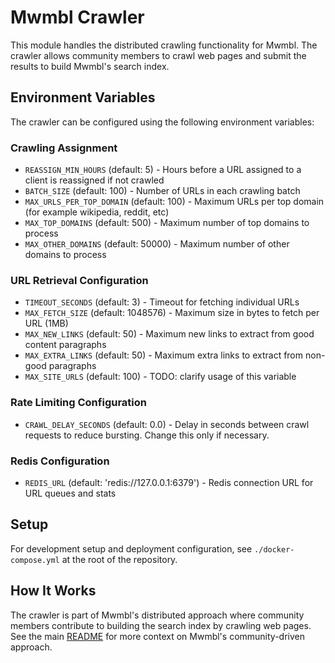 # Mwmbl Crawler

This module handles the distributed crawling functionality for Mwmbl. The crawler allows community members to crawl web pages and submit the results to build Mwmbl's search index.

## Environment Variables

The crawler can be configured using the following environment variables:

### Crawling Assignment
- `REASSIGN_MIN_HOURS` (default: 5) - Hours before a URL assigned to a client is reassigned if not crawled
- `BATCH_SIZE` (default: 100) - Number of URLs in each crawling batch
- `MAX_URLS_PER_TOP_DOMAIN` (default: 100) - Maximum URLs per top domain (for example wikipedia, reddit, etc)
- `MAX_TOP_DOMAINS` (default: 500) - Maximum number of top domains to process
- `MAX_OTHER_DOMAINS` (default: 50000) - Maximum number of other domains to process

### URL Retrieval Configuration  
- `TIMEOUT_SECONDS` (default: 3) - Timeout for fetching individual URLs
- `MAX_FETCH_SIZE` (default: 1048576) - Maximum size in bytes to fetch per URL (1MB)
- `MAX_NEW_LINKS` (default: 50) - Maximum new links to extract from good content paragraphs
- `MAX_EXTRA_LINKS` (default: 50) - Maximum extra links to extract from non-good paragraphs
- `MAX_SITE_URLS` (default: 100) - TODO: clarify usage of this variable

### Rate Limiting Configuration
- `CRAWL_DELAY_SECONDS` (default: 0.0) - Delay in seconds between crawl requests to reduce bursting. Change this only if necessary.

### Redis Configuration
- `REDIS_URL` (default: 'redis://127.0.0.1:6379') - Redis connection URL for URL queues and stats

## Setup

For development setup and deployment configuration, see `./docker-compose.yml` at the root of the repository.

## How It Works

The crawler is part of Mwmbl's distributed approach where community members contribute to building the search index by crawling web pages. See the main [README](../../README.md) for more context on Mwmbl's community-driven approach.
